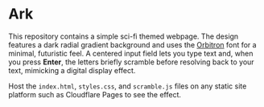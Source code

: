 # Ark

This repository contains a simple sci-fi themed webpage. The design features a dark radial gradient background and uses the [Orbitron](https://fonts.google.com/specimen/Orbitron) font for a minimal, futuristic feel. A centered input field lets you type text and, when you press **Enter**, the letters briefly scramble before resolving back to your text, mimicking a digital display effect.

Host the `index.html`, `styles.css`, and `scramble.js` files on any static site platform such as Cloudflare Pages to see the effect.
